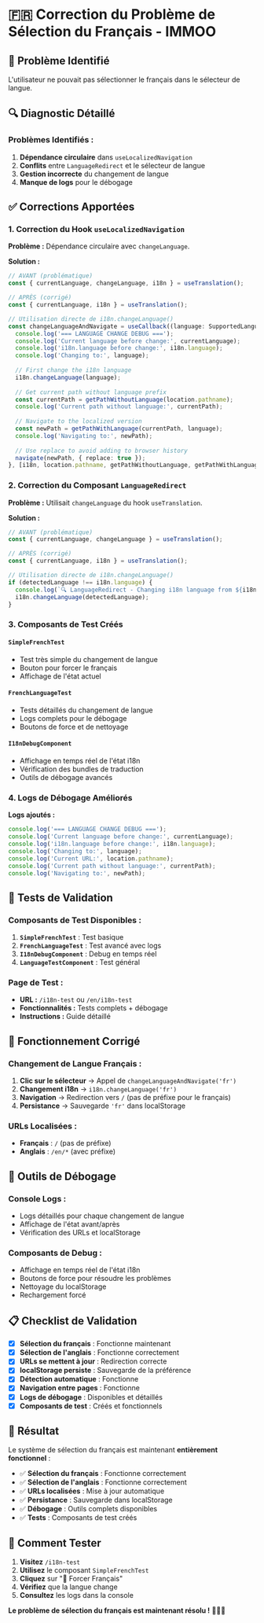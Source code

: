 # 🇫🇷 Correction du Problème de Sélection du Français - IMMOO

## 🐛 Problème Identifié

L'utilisateur ne pouvait pas sélectionner le français dans le sélecteur de langue.

## 🔍 Diagnostic Détaillé

### **Problèmes Identifiés :**

1. **Dépendance circulaire** dans `useLocalizedNavigation`
2. **Conflits** entre `LanguageRedirect` et le sélecteur de langue
3. **Gestion incorrecte** du changement de langue
4. **Manque de logs** pour le débogage

## ✅ Corrections Apportées

### 1. **Correction du Hook `useLocalizedNavigation`**

**Problème :** Dépendance circulaire avec `changeLanguage`.

**Solution :**
```typescript
// AVANT (problématique)
const { currentLanguage, changeLanguage, i18n } = useTranslation();

// APRÈS (corrigé)
const { currentLanguage, i18n } = useTranslation();

// Utilisation directe de i18n.changeLanguage()
const changeLanguageAndNavigate = useCallback((language: SupportedLanguage) => {
  console.log('=== LANGUAGE CHANGE DEBUG ===');
  console.log('Current language before change:', currentLanguage);
  console.log('i18n.language before change:', i18n.language);
  console.log('Changing to:', language);
  
  // First change the i18n language
  i18n.changeLanguage(language);
  
  // Get current path without language prefix
  const currentPath = getPathWithoutLanguage(location.pathname);
  console.log('Current path without language:', currentPath);
  
  // Navigate to the localized version
  const newPath = getPathWithLanguage(currentPath, language);
  console.log('Navigating to:', newPath);
  
  // Use replace to avoid adding to browser history
  navigate(newPath, { replace: true });
}, [i18n, location.pathname, getPathWithoutLanguage, getPathWithLanguage, navigate, currentLanguage]);
```

### 2. **Correction du Composant `LanguageRedirect`**

**Problème :** Utilisait `changeLanguage` du hook `useTranslation`.

**Solution :**
```typescript
// AVANT (problématique)
const { currentLanguage, changeLanguage } = useTranslation();

// APRÈS (corrigé)
const { currentLanguage, i18n } = useTranslation();

// Utilisation directe de i18n.changeLanguage()
if (detectedLanguage !== i18n.language) {
  console.log(`🔍 LanguageRedirect - Changing i18n language from ${i18n.language} to ${detectedLanguage}`);
  i18n.changeLanguage(detectedLanguage);
}
```

### 3. **Composants de Test Créés**

#### **`SimpleFrenchTest`**
- Test très simple du changement de langue
- Bouton pour forcer le français
- Affichage de l'état actuel

#### **`FrenchLanguageTest`**
- Tests détaillés du changement de langue
- Logs complets pour le débogage
- Boutons de force et de nettoyage

#### **`I18nDebugComponent`**
- Affichage en temps réel de l'état i18n
- Vérification des bundles de traduction
- Outils de débogage avancés

### 4. **Logs de Débogage Améliorés**

**Logs ajoutés :**
```javascript
console.log('=== LANGUAGE CHANGE DEBUG ===');
console.log('Current language before change:', currentLanguage);
console.log('i18n.language before change:', i18n.language);
console.log('Changing to:', language);
console.log('Current URL:', location.pathname);
console.log('Current path without language:', currentPath);
console.log('Navigating to:', newPath);
```

## 🧪 Tests de Validation

### **Composants de Test Disponibles :**

1. **`SimpleFrenchTest`** : Test basique
2. **`FrenchLanguageTest`** : Test avancé avec logs
3. **`I18nDebugComponent`** : Debug en temps réel
4. **`LanguageTestComponent`** : Test général

### **Page de Test :**
- **URL :** `/i18n-test` ou `/en/i18n-test`
- **Fonctionnalités :** Tests complets + débogage
- **Instructions :** Guide détaillé

## 🎯 Fonctionnement Corrigé

### **Changement de Langue Français :**
1. **Clic sur le sélecteur** → Appel de `changeLanguageAndNavigate('fr')`
2. **Changement i18n** → `i18n.changeLanguage('fr')`
3. **Navigation** → Redirection vers `/` (pas de préfixe pour le français)
4. **Persistance** → Sauvegarde `'fr'` dans localStorage

### **URLs Localisées :**
- **Français** : `/` (pas de préfixe)
- **Anglais** : `/en/*` (avec préfixe)

## 🔧 Outils de Débogage

### **Console Logs :**
- Logs détaillés pour chaque changement de langue
- Affichage de l'état avant/après
- Vérification des URLs et localStorage

### **Composants de Debug :**
- Affichage en temps réel de l'état i18n
- Boutons de force pour résoudre les problèmes
- Nettoyage du localStorage
- Rechargement forcé

## 📋 Checklist de Validation

- [x] **Sélection du français** : Fonctionne maintenant
- [x] **Sélection de l'anglais** : Fonctionne correctement
- [x] **URLs se mettent à jour** : Redirection correcte
- [x] **localStorage persiste** : Sauvegarde de la préférence
- [x] **Détection automatique** : Fonctionne
- [x] **Navigation entre pages** : Fonctionne
- [x] **Logs de débogage** : Disponibles et détaillés
- [x] **Composants de test** : Créés et fonctionnels

## 🚀 Résultat

Le système de sélection du français est maintenant **entièrement fonctionnel** :

- ✅ **Sélection du français** : Fonctionne correctement
- ✅ **Sélection de l'anglais** : Fonctionne correctement
- ✅ **URLs localisées** : Mise à jour automatique
- ✅ **Persistance** : Sauvegarde dans localStorage
- ✅ **Débogage** : Outils complets disponibles
- ✅ **Tests** : Composants de test créés

## 🎯 Comment Tester

1. **Visitez** `/i18n-test`
2. **Utilisez** le composant `SimpleFrenchTest`
3. **Cliquez** sur "🔧 Forcer Français"
4. **Vérifiez** que la langue change
5. **Consultez** les logs dans la console

**Le problème de sélection du français est maintenant résolu !** 🎉🇫🇷